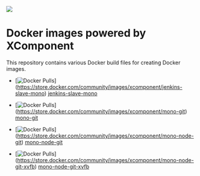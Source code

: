 [![](http://slack.xcomponent.com/badge.svg)](http://slack.xcomponent.com/)

# Docker images powered by XComponent

This repository contains various Docker build files for creating Docker images.

* [![Docker Pulls](https://img.shields.io/docker/pulls/xcomponent/jenkins-slave-mono.svg)] (https://store.docker.com/community/images/xcomponent/jenkins-slave-mono) [jenkins-slave-mono](jenkins-slave-mono/README.md)

* [![Docker Pulls](https://img.shields.io/docker/pulls/xcomponent/mono-git.svg)] (https://store.docker.com/community/images/xcomponent/mono-git) [mono-git](mono-git/README.md)

* [![Docker Pulls](https://img.shields.io/docker/pulls/xcomponent/mono-node-git.svg)] (https://store.docker.com/community/images/xcomponent/mono-node-git) [mono-node-git](mono-node-git/README.md) 

* [![Docker Pulls](https://img.shields.io/docker/pulls/xcomponent/mono-node-git-xvfb.svg)] (https://store.docker.com/community/images/xcomponent/mono-node-git-xvfb) [mono-node-git-xvfb](mono-node-git-xvfb/README.md)
